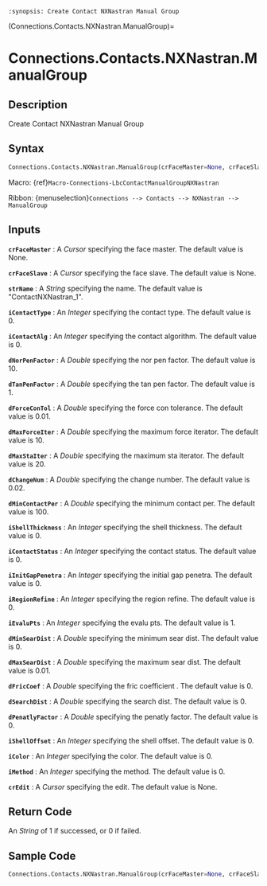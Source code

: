 ```{module} Connections.Contacts.NXNastran.ManualGroup()
:synopsis: Create Contact NXNastran Manual Group
```

(Connections.Contacts.NXNastran.ManualGroup)=

# Connections.Contacts.NXNastran.ManualGroup

## Description

Create Contact NXNastran Manual Group

## Syntax

```python
Connections.Contacts.NXNastran.ManualGroup(crFaceMaster=None, crFaceSlave=None, strName="ContactNXNastran_1", iContactType=0, iContactAlg=0, dNorPenFactor=10, dTanPenFactor=1, dForceConTol=0.01, dMaxForceIter=10, dMaxStaIter=20, dChangeNum=0.02, dMinContactPer=100, iShellThickness=0, iContactStatus=0, iInitGapPenetra=0, iRegionRefine=0, iEvaluPts=1, dMinSearDist=0, dMaxSearDist=0.01, dFricCoef=0, dSearchDist=0, dPenatlyFactor=0, iShellOffset=0, iColor=0, iMethod=0, crEdit=None)
```

Macro: {ref}`Macro-Connections-LbcContactManualGroupNXNastran`

Ribbon: {menuselection}`Connections --> Contacts --> NXNastran --> ManualGroup`

## Inputs

**`crFaceMaster`**
: A _Cursor_ specifying the face master. The default value is None.

**`crFaceSlave`**
: A _Cursor_ specifying the face slave. The default value is None.

**`strName`**
: A _String_ specifying the name. The default value is "ContactNXNastran_1".

**`iContactType`**
: An _Integer_ specifying the contact type. The default value is 0.

**`iContactAlg`**
: An _Integer_ specifying the contact algorithm. The default value is 0.

**`dNorPenFactor`**
: A _Double_ specifying the nor pen factor. The default value is 10.

**`dTanPenFactor`**
: A _Double_ specifying the tan pen factor. The default value is 1.

**`dForceConTol`**
: A _Double_ specifying the force con tolerance. The default value is 0.01.

**`dMaxForceIter`**
: A _Double_ specifying the maximum force iterator. The default value is 10.

**`dMaxStaIter`**
: A _Double_ specifying the maximum sta iterator. The default value is 20.

**`dChangeNum`**
: A _Double_ specifying the change number. The default value is 0.02.

**`dMinContactPer`**
: A _Double_ specifying the minimum contact per. The default value is 100.

**`iShellThickness`**
: An _Integer_ specifying the shell thickness. The default value is 0.

**`iContactStatus`**
: An _Integer_ specifying the contact status. The default value is 0.

**`iInitGapPenetra`**
: An _Integer_ specifying the initial gap penetra. The default value is 0.

**`iRegionRefine`**
: An _Integer_ specifying the region refine. The default value is 0.

**`iEvaluPts`**
: An _Integer_ specifying the evalu pts. The default value is 1.

**`dMinSearDist`**
: A _Double_ specifying the minimum sear dist. The default value is 0.

**`dMaxSearDist`**
: A _Double_ specifying the maximum sear dist. The default value is 0.01.

**`dFricCoef`**
: A _Double_ specifying the fric coefficient . The default value is 0.

**`dSearchDist`**
: A _Double_ specifying the search dist. The default value is 0.

**`dPenatlyFactor`**
: A _Double_ specifying the penatly factor. The default value is 0.

**`iShellOffset`**
: An _Integer_ specifying the shell offset. The default value is 0.

**`iColor`**
: An _Integer_ specifying the color. The default value is 0.

**`iMethod`**
: An _Integer_ specifying the method. The default value is 0.

**`crEdit`**
: A _Cursor_ specifying the edit. The default value is None.

## Return Code

An _String_ of 1 if successed, or 0 if failed.

## Sample Code

```python
Connections.Contacts.NXNastran.ManualGroup(crFaceMaster=None, crFaceSlave=None, strName="ContactNXNastran_1", iContactType=0, iContactAlg=0, dNorPenFactor=10, dTanPenFactor=1, dForceConTol=0.01, dMaxForceIter=10, dMaxStaIter=20, dChangeNum=0.02, dMinContactPer=100, iShellThickness=0, iContactStatus=0, iInitGapPenetra=0, iRegionRefine=0, iEvaluPts=1, dMinSearDist=0, dMaxSearDist=0.01, dFricCoef=0, dSearchDist=0, dPenatlyFactor=0, iShellOffset=0, iColor=0, iMethod=0, crEdit=None)
```
